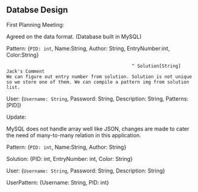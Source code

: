 ## Databse Design

First Planning Meeting:

Agreed on the data format. (Database built in MySQL)

Pattern: {`PID: int`, Name:String, Author: String, EntryNumber:int, Color:String}

                                                  ^ Solution[String]             
	Jack's Comment
	We can figure out entry number from solution. Solution is not unique so we store one of them. We can compile a pattern img from solution list.

User: {`Username: String`, Password: String, Description: String, Patterns: [PID]}

Update: 

MySQL does not handle array well like JSON, changes are made to cater the need of many-to-many relation in this application.

Pattern: {`PID: int`, Name:String, Author: String}

Solution: {PID: int, EntryNumber: int, Color: String}	    

User: {`Username: String`, Password: String, Description: String}

UserPattern: {Username: String, PID: int}

